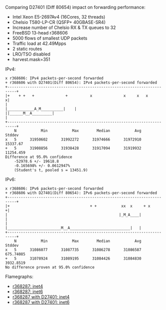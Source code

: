 Comparing D27401 (Diff 80654) impact on forwarding performance:
  - Intel Xeon E5-2697Av4 (16Cores, 32 threads)
  - Chelsio T580-LP-CR (QSFP+ 40GBASE-SR4)
  - Increase number of Chelsio RX & TX queues to 32
  - FreeBSD 13-head r368606
  - 5000 flows of smallest UDP packets
  - Traffic load at 42.49Mpps
  - 2 static routes
  - LRO/TSO disabled
  - harvest.mask=351

IPv4:

```
x r368606: IPv4 packets-per-second forwarded
+ r368606 with D27401(Diff 80654): IPv4 packets-per-second forwarded
+--------------------------------------------------------------------------+
|+    + +   +              +          x              x     x   x          x|
|                                           |____________A_M__________|    |
||______M__A_________|                                                     |
+--------------------------------------------------------------------------+
    N           Min           Max        Median           Avg        Stddev
x   5      31950602      31992272      31974666      31972910      15337.67
+   5      31908856      31938428      31917094      31919932     11254.459
Difference at 95.0% confidence
	-52978.6 +/- 19618.8
	-0.165698% +/- 0.0612947%
	(Student's t, pooled s = 13451.9)
```

IPv6:

```
x r368606: IPv6 packets-per-second forwarded
+ r368606 with D27401(Diff 80654): IPv6 packets-per-second forwarded
+--------------------------------------------------------------------------+
|+                                    + +           xx  x     + x         +|
|                                                  |_M_A____|              |
|              |________________________M__A___________________________|   |
+--------------------------------------------------------------------------+
    N           Min           Max        Median           Avg        Stddev
x   5      31086077      31087735      31086278      31086587     675.74085
+   5      31078924      31089195      31084426      31084830     3932.8519
No difference proven at 95.0% confidence
```

Flamegraphs:
- [r368287: inet4](bench.r368606.inet4.pmc.svg)
- [r368287: inet6](bench.r368606.inet6.pmc.svg)
- [r368287 with D27401: inet4](bench.r368606D27401v3.inet4.pmc.svg)
- [r368287 with D27401: inet6](bench.r368606D27401v3.inet6.pmc.svg)
